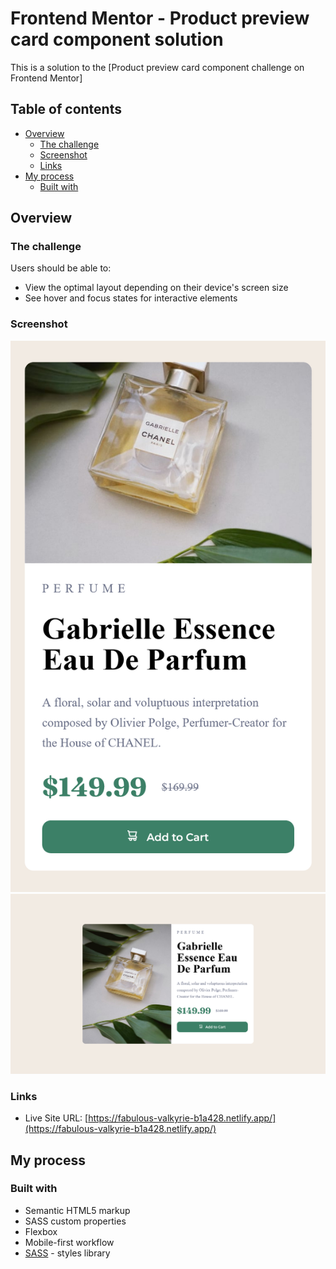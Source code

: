 # Frontend Mentor - Product preview card component solution

This is a solution to the [Product preview card component challenge on Frontend Mentor]

## Table of contents

- [Overview](#overview)
  - [The challenge](#the-challenge)
  - [Screenshot](#screenshot)
  - [Links](#links)
- [My process](#my-process)
  - [Built with](#built-with)

## Overview

### The challenge

Users should be able to:

- View the optimal layout depending on their device's screen size
- See hover and focus states for interactive elements

### Screenshot

![](./mobile.png)
![](./desktop.png)

### Links

- Live Site URL: [https://fabulous-valkyrie-b1a428.netlify.app/](https://fabulous-valkyrie-b1a428.netlify.app/)

## My process

### Built with

- Semantic HTML5 markup
- SASS custom properties
- Flexbox
- Mobile-first workflow
- [SASS](https://sass-lang.com/) - styles library


